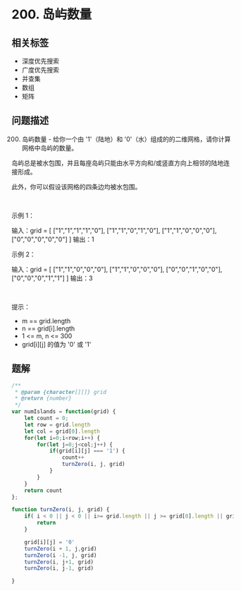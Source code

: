 
# 200. 岛屿数量

## 相关标签

- 深度优先搜索
- 广度优先搜索
- 并查集
- 数组
- 矩阵

## 问题描述 

200. 岛屿数量 - 给你一个由 '1'（陆地）和 '0'（水）组成的的二维网格，请你计算网格中岛屿的数量。

岛屿总是被水包围，并且每座岛屿只能由水平方向和/或竖直方向上相邻的陆地连接形成。

此外，你可以假设该网格的四条边均被水包围。

 

示例 1：


输入：grid = [
  ["1","1","1","1","0"],
  ["1","1","0","1","0"],
  ["1","1","0","0","0"],
  ["0","0","0","0","0"]
]
输出：1


示例 2：


输入：grid = [
  ["1","1","0","0","0"],
  ["1","1","0","0","0"],
  ["0","0","1","0","0"],
  ["0","0","0","1","1"]
]
输出：3


 

提示：

 * m == grid.length
 * n == grid[i].length
 * 1 <= m, n <= 300
 * grid[i][j] 的值为 '0' 或 '1'

## 题解


```ts
/**
 * @param {character[][]} grid
 * @return {number}
 */
var numIslands = function(grid) {
    let count = 0;
    let row = grid.length 
    let col = grid[0].length 
    for(let i=0;i<row;i++) {
        for(let j=0;j<col;j++) {
            if(grid[i][j] === '1') {
                count++
                turnZero(i, j, grid)
            }
        }
    }
    return count
};

function turnZero(i, j, grid) {
    if( i < 0 || j < 0 || i>= grid.length || j >= grid[0].length || grid[i][j] === '0') {
        return 
    }

    grid[i][j] = '0'
    turnZero(i + 1, j,grid)
    turnZero(i -1, j, grid)
    turnZero(i, j+1, grid)
    turnZero(i, j-1, grid)

}
````